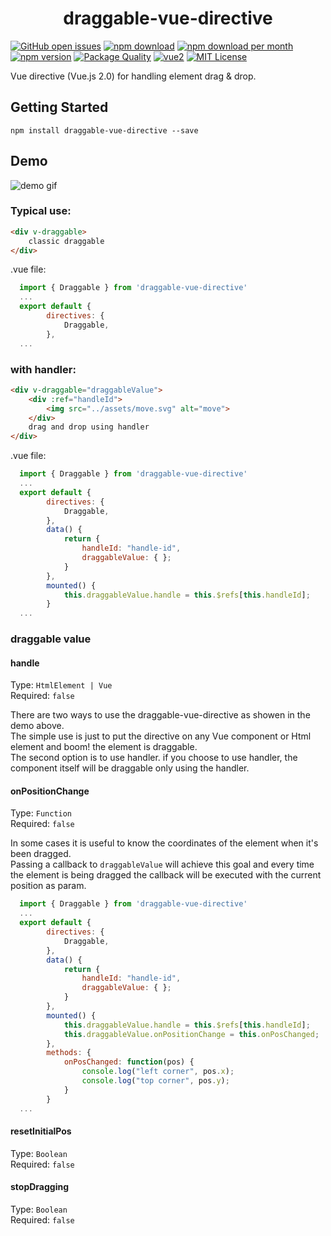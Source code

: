 <h1 align="center">draggable-vue-directive</h1>

[![GitHub open issues](https://img.shields.io/github/issues/IsraelZablianov/draggable-vue-directive.svg)](https://github.com/IsraelZablianov/draggable-vue-directive/issues?q=is%3Aopen+is%3Aissue)
[![npm download](https://img.shields.io/npm/dt/draggable-vue-directive.svg)](https://www.npmjs.com/package/draggable-vue-directive)
[![npm download per month](https://img.shields.io/npm/dm/draggable-vue-directive.svg)](https://www.npmjs.com/package/draggable-vue-directive)
[![npm version](https://img.shields.io/npm/v/draggable-vue-directive.svg)](https://www.npmjs.com/package/draggable-vue-directive)
[![Package Quality](http://npm.packagequality.com/shield/draggable-vue-directive.svg)](http://packagequality.com/#?package=draggable-vue-directive)
[![vue2](https://img.shields.io/badge/vue-2.x-brightgreen.svg)](https://vuejs.org/)
[![MIT License](https://img.shields.io/github/license/IsraelZablianov/draggable-vue-directive.svg)](https://github.com/IsraelZablianov/draggable-vue-directive/blob/master/LICENSE)


Vue directive (Vue.js 2.0) for handling element drag & drop.


## Getting Started

```console
npm install draggable-vue-directive --save
```

## Demo

![demo gif](https://media.giphy.com/media/3o6nUO1lWMkeyH5nfW/giphy.gif)


### Typical use:
``` html
<div v-draggable>
    classic draggable
</div>
```
.vue file:
``` js
  import { Draggable } from 'draggable-vue-directive'
  ...
  export default {
        directives: {
            Draggable,
        },
  ...
```

### with handler:
``` html
<div v-draggable="draggableValue">
    <div :ref="handleId">
        <img src="../assets/move.svg" alt="move">
    </div>
    drag and drop using handler
</div>
```
.vue file:
``` js
  import { Draggable } from 'draggable-vue-directive'
  ...
  export default {
        directives: {
            Draggable,
        },
        data() {
            return {
                handleId: "handle-id",
                draggableValue: { };
            }
        },
        mounted() {
            this.draggableValue.handle = this.$refs[this.handleId];
        }
  ...
```

### draggable value
#### handle
Type: `HtmlElement | Vue`<br>
Required: `false`<br>

There are two ways to use the draggable-vue-directive as showen in the demo above.<br>
The simple use is just to put the directive on any Vue component or Html element and boom! the element is draggable.<br>
The second option is to use handler. if you choose to use handler, the component itself will be draggable only using the handler.


#### onPositionChange
Type: `Function`<br>
Required: `false`<br>

In some cases it is useful to know the coordinates of the element when it's been dragged.<br>
Passing a callback to `draggableValue` will achieve this goal and every time the element is being dragged the callback
will be executed with the current position as param.<br>

``` js
  import { Draggable } from 'draggable-vue-directive'
  ...
  export default {
        directives: {
            Draggable,
        },
        data() {
            return {
                handleId: "handle-id",
                draggableValue: { };
            }
        },
        mounted() {
            this.draggableValue.handle = this.$refs[this.handleId];
            this.draggableValue.onPositionChange = this.onPosChanged;
        },
        methods: {
            onPosChanged: function(pos) {
                console.log("left corner", pos.x);
                console.log("top corner", pos.y);
            }
        }
  ...
```


#### resetInitialPos
Type: `Boolean`<br>
Required: `false`

#### stopDragging
Type: `Boolean`<br>
Required: `false`
